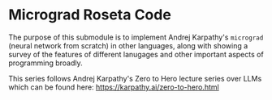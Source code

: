 # Micrograd Roseta Code

The purpose of this submodule is to implement Andrej Karpathy's `micrograd` (neural network from
scratch) in other languages, along with showing a survey of the features of different lanugages and
other important aspects of programming broadly.

This series follows Andrej Karpathy's Zero to Hero lecture series over LLMs which can be found here:
https://karpathy.ai/zero-to-hero.html
